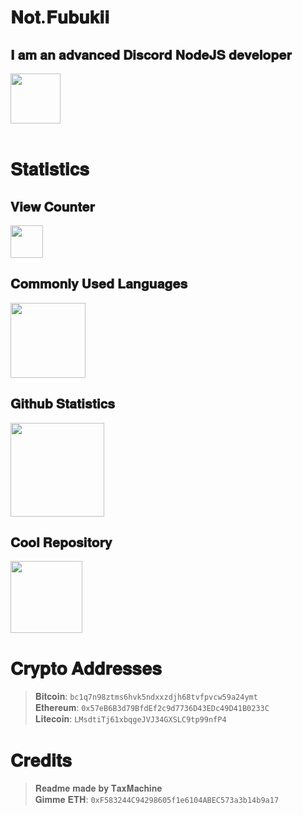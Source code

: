# 𝐍𝐨𝐭.𝐅𝐮𝐛𝐮𝐤𝐢𝐢
## 𝐈 𝐚𝐦 𝐚𝐧 𝐚𝐝𝐯𝐚𝐧𝐜𝐞𝐝 𝐃𝐢𝐬𝐜𝐨𝐫𝐝 𝐍𝐨𝐝𝐞𝐉𝐒 𝐝𝐞𝐯𝐞𝐥𝐨𝐩𝐞𝐫
<div>
    <img src="https://discord.c99.nl/widget/theme-2/724994837903966238.png" align="center" height="80" /><br>
</div><br>

# 𝐒𝐭𝐚𝐭𝐢𝐬𝐭𝐢𝐜𝐬
<div>
    <h2>𝐕𝐢𝐞𝐰 𝐂𝐨𝐮𝐧𝐭𝐞𝐫</h2>
    <img src="https://profile-counter.glitch.me/GayarraFrost/count.svg" height="52" />
    <h2>𝐂𝐨𝐦𝐦𝐨𝐧𝐥𝐲 𝐔𝐬𝐞𝐝 𝐋𝐚𝐧𝐠𝐮𝐚𝐠𝐞𝐬</h2>
    <img height="120" src="https://github-readme-stats.vercel.app/api/top-langs/?username=NotFubukIl&layout=compact&theme=midnight-purple&hide_border=true&hide_title=true" />
    <h2>𝐆𝐢𝐭𝐡𝐮𝐛 𝐒𝐭𝐚𝐭𝐢𝐬𝐭𝐢𝐜𝐬</h2>
    <img height="150" src="https://github-readme-stats.vercel.app/api?username=NotFubukIl&theme=midnight-purple&hide_border=true" />
    <h2>𝐂𝐨𝐨𝐥 𝐑𝐞𝐩𝐨𝐬𝐢𝐭𝐨𝐫𝐲</h2>
    <img height="115" src="https://github-readme-stats.vercel.app/api/pin/?username=NotFubukIl&repo=TomoriProject&theme=midnight-purple&hide_border=true" />
</div>

# 𝐂𝐫𝐲𝐩𝐭𝐨 𝐀𝐝𝐝𝐫𝐞𝐬𝐬𝐞𝐬
>𝐁𝐢𝐭𝐜𝐨𝐢𝐧: <code>bc1q7n98ztms6hvk5ndxxzdjh68tvfpvcw59a24ymt</code><br>
>𝐄𝐭𝐡𝐞𝐫𝐞𝐮𝐦: <code>0x57eB6B3d79BfdEf2c9d7736D43EDc49D41B0233C</code><br>
>𝐋𝐢𝐭𝐞𝐜𝐨𝐢𝐧: <code>LMsdtiTj61xbqgeJVJ34GXSLC9tp99nfP4</code><br>

# 𝐂𝐫𝐞𝐝𝐢𝐭𝐬
>𝐑𝐞𝐚𝐝𝐦𝐞 𝐦𝐚𝐝𝐞 𝐛𝐲 𝐓𝐚𝐱𝐌𝐚𝐜𝐡𝐢𝐧𝐞<br>
>𝐆𝐢𝐦𝐦𝐞 𝐄𝐓𝐇: <code >0xF583244C94298605f1e6104ABEC573a3b14b9a17</code>
